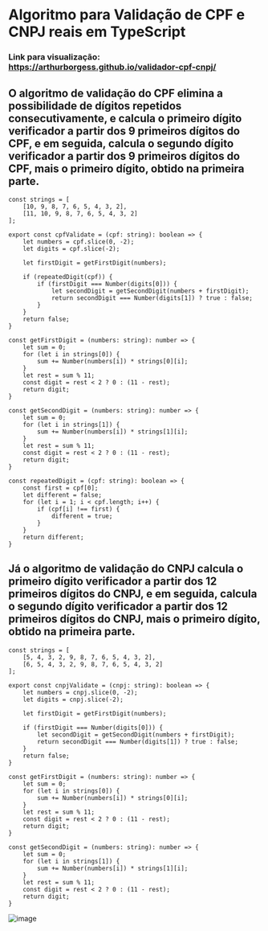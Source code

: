 # Algoritmo para Validação de CPF e CNPJ reais em TypeScript

### Link para visualização: https://arthurborgess.github.io/validador-cpf-cnpj/



## O algoritmo de validação do CPF elimina a possibilidade de dígitos repetidos consecutivamente, e calcula o primeiro dígito verificador a partir dos 9 primeiros dígitos do CPF, e em seguida, calcula o segundo dígito verificador a partir dos 9 primeiros dígitos do CPF, mais o primeiro dígito, obtido na primeira parte.
```
const strings = [
    [10, 9, 8, 7, 6, 5, 4, 3, 2],
    [11, 10, 9, 8, 7, 6, 5, 4, 3, 2]
];

export const cpfValidate = (cpf: string): boolean => {
    let numbers = cpf.slice(0, -2);
    let digits = cpf.slice(-2);

    let firstDigit = getFirstDigit(numbers);

    if (repeatedDigit(cpf)) {
        if (firstDigit === Number(digits[0])) {
            let secondDigit = getSecondDigit(numbers + firstDigit);
            return secondDigit === Number(digits[1]) ? true : false;
        }
    }
    return false;
}

const getFirstDigit = (numbers: string): number => {
    let sum = 0;
    for (let i in strings[0]) {
        sum += Number(numbers[i]) * strings[0][i];
    }
    let rest = sum % 11;
    const digit = rest < 2 ? 0 : (11 - rest);
    return digit;
}

const getSecondDigit = (numbers: string): number => {
    let sum = 0;
    for (let i in strings[1]) {
        sum += Number(numbers[i]) * strings[1][i];
    }
    let rest = sum % 11;
    const digit = rest < 2 ? 0 : (11 - rest);
    return digit;
}

const repeatedDigit = (cpf: string): boolean => {
    const first = cpf[0];
    let different = false;
    for (let i = 1; i < cpf.length; i++) {
        if (cpf[i] !== first) {
            different = true;
        }
    }
    return different;
}
```



## Já o algoritmo de validação do CNPJ calcula o primeiro dígito verificador a partir dos 12 primeiros dígitos do CNPJ, e em seguida, calcula o segundo dígito verificador a partir dos 12 primeiros dígitos do CNPJ, mais o primeiro dígito, obtido na primeira parte.
```
const strings = [
    [5, 4, 3, 2, 9, 8, 7, 6, 5, 4, 3, 2],
    [6, 5, 4, 3, 2, 9, 8, 7, 6, 5, 4, 3, 2]
];

export const cnpjValidate = (cnpj: string): boolean => {
    let numbers = cnpj.slice(0, -2);
    let digits = cnpj.slice(-2);

    let firstDigit = getFirstDigit(numbers);

    if (firstDigit === Number(digits[0])) {
        let secondDigit = getSecondDigit(numbers + firstDigit);
        return secondDigit === Number(digits[1]) ? true : false;
    }
    return false;
}

const getFirstDigit = (numbers: string): number => {
    let sum = 0;
    for (let i in strings[0]) {
        sum += Number(numbers[i]) * strings[0][i];
    }
    let rest = sum % 11;
    const digit = rest < 2 ? 0 : (11 - rest);
    return digit;
}

const getSecondDigit = (numbers: string): number => {
    let sum = 0;
    for (let i in strings[1]) {
        sum += Number(numbers[i]) * strings[1][i];
    }
    let rest = sum % 11;
    const digit = rest < 2 ? 0 : (11 - rest);
    return digit;
}
```

![image](https://user-images.githubusercontent.com/104205613/185526437-4087428a-ecca-41b3-b80f-8569b416748c.png)
